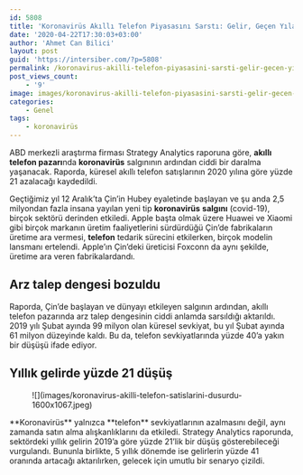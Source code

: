 ```yaml
---
id: 5808
title: 'Koronavirüs Akıllı Telefon Piyasasını Sarstı: Gelir, Geçen Yıla Göre Yüzde 21 Düşecek'
date: '2020-04-22T17:30:03+03:00'
author: 'Ahmet Can Bilici'
layout: post
guid: 'https://intersiber.com/?p=5808'
permalink: /koronavirus-akilli-telefon-piyasasini-sarsti-gelir-gecen-yila-gore-yuzde-21-dusecek/
post_views_count:
    - '9'
image: images/koronavirus-akilli-telefon-piyasasini-sarsti-gelir-gecen-yila-gore-yuzde-21-dusecek-scaled.jpg
categories:
    - Genel
tags:
    - koronavirüs
---
```


ABD merkezli araştırma firması Strategy Analytics raporuna göre, **akıllı telefon pazarı**nda **koronavirüs** salgınının ardından ciddi bir daralma yaşanacak. Raporda, küresel akıllı telefon satışlarının 2020 yılına göre yüzde 21 azalacağı kaydedildi.

Geçtiğimiz yıl 12 Aralık’ta Çin’in Hubey eyaletinde başlayan ve şu anda 2,5 milyondan fazla insana yayılan yeni tip **koronavirüs** **salgını** (covid-19), birçok sektörü derinden etkiledi. Apple başta olmak üzere Huawei ve Xiaomi gibi birçok markanın üretim faaliyetlerini sürdürdüğü Çin’de fabrikaların üretime ara vermesi, **telefon** tedarik sürecini etkilerken, birçok modelin lansmanı ertelendi. Apple’ın Çin’deki üreticisi Foxconn da aynı şekilde, üretime ara veren fabrikalardandı.

## Arz talep dengesi bozuldu

Raporda, Çin’de başlayan ve dünyayı etkileyen salgının ardından, akıllı telefon pazarında arz talep dengesinin ciddi anlamda sarsıldığı aktarıldı. 2019 yılı Şubat ayında 99 milyon olan küresel sevkiyat, bu yıl Şubat ayında 61 milyon düzeyinde kaldı. Bu da, telefon sevkiyatlarında yüzde 40’a yakın bir düşüşü ifade ediyor.

## Yıllık gelirde yüzde 21 düşüş

<figure class="wp-block-image size-large">![](images/koronavirus-akilli-telefon-satislarini-dusurdu-1600x1067.jpeg)</figure>**Koronavirüs** yalnızca **telefon** sevkiyatlarının azalmasını değil, aynı zamanda satın alma alışkanlıklarını da etkiledi. Strategy Analytics raporunda, sektördeki yıllık gelirin 2019’a göre yüzde 21’lik bir düşüş gösterebileceği vurgulandı. Bununla birlikte, 5 yıllık dönemde ise gelirlerin yüzde 41 oranında artacağı aktarılırken, gelecek için umutlu bir senaryo çizildi.
